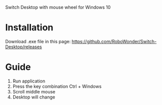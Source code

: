 Switch Desktop with mouse wheel for Windows 10

# Installation
Download .exe file in this page: https://github.com/RoboWonder/Switch-Desktop/releases


# Guide

1. Run application
2. Press the key combination Ctrl + Windows
3. Scroll middle mouse
4. Desktop will change
